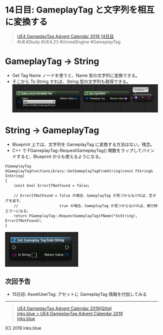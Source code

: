 # 14日目: GameplayTag と文字列を相互に変換する

> [UE4 GameplayTag Advent Calendar 2019 14日目](https://qiita.com/advent-calendar/2019/ue4-gameplaytag)  
>#UE4Study #UE4.23 #UnrealEngine #GameplayTag

# GameplayTag → String

* Get Tag Name ノードを使うと、Name 型の文字列に変換できる。
* そこから To String すれば、String 型の文字列も取得できる。  
![GameplayTagToString](./Images/Day14_GameplayTagToString.png)

# String → GameplayTag

* Blueprint 上では、文字列を GameplayTag に変換する方法はない。残念。
* C++ で FGameplayTag::RequestGameplayTag() 関数をラップしてバインドすると、Blueprint からも使えるようになる。
```
FGameplayTag UGameplayTagFunctionLibrary::GetGameplayTagFromString(const FString& InString)
{
	const bool ErrorIfNotFound = false;
	
	// ErrorIfNotFound = false の場合、GameplayTag が見つからなければ、空タグを返す。
    //                   true の場合、GameplayTag が見つからなければ、実行時エラーになる。
	return FGameplayTag::RequestGameplayTag(FName(*InString), ErrorIfNotFound);
}
```
![GetGameplayTagFromString](./Images/Day14_GetGameplayTagFromString.png)

## 次回予告

* 15日目: AssetUserTag: アセットに GameplayTag 情報を付加してみる

---

> [UE4 GameplayTag Advent Calendar 2019(Qiita)](https://qiita.com/advent-calendar/2019/ue4-gameplaytag)  
> [inks.blue > UE4 GameplayTag Advent Calendar 2019](./Index.md)  
> [inks.blue](../../)

(C) 2019 inks.blue
